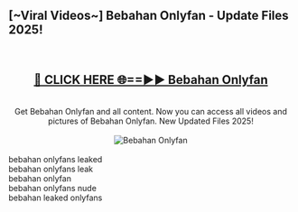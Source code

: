 <h2>[~Viral Videos~] Bebahan Onlyfan - Update Files 2025!</h2>
<br>
<div align="center">
<h2><a href="https://betterlinks.top/A2PfLJ" rel="nofollow">🔴 CLICK HERE 🌐==►► Bebahan Onlyfan</a></h2>
<br>
Get Bebahan Onlyfan and all content. Now you can access all videos and pictures of Bebahan Onlyfan. New Updated Files 2025!
<br>
<br>
<a href="https://betterlinks.top/A2PfLJ" rel="nofollow" data-target="animated-image.originalLink"><img src="https://i.ibb.co.com/WyWwxjT/player-gif2.gif" alt="Bebahan Onlyfan" style="max-width: 100%; display: inline-block;" data-target="animated-image.originalImage"></a>
</div>
<br>
bebahan onlyfans leaked<br>
bebahan onlyfans leak<br>
bebahan onlyfan<br>
bebahan onlyfans nude<br>
bebahan leaked onlyfans